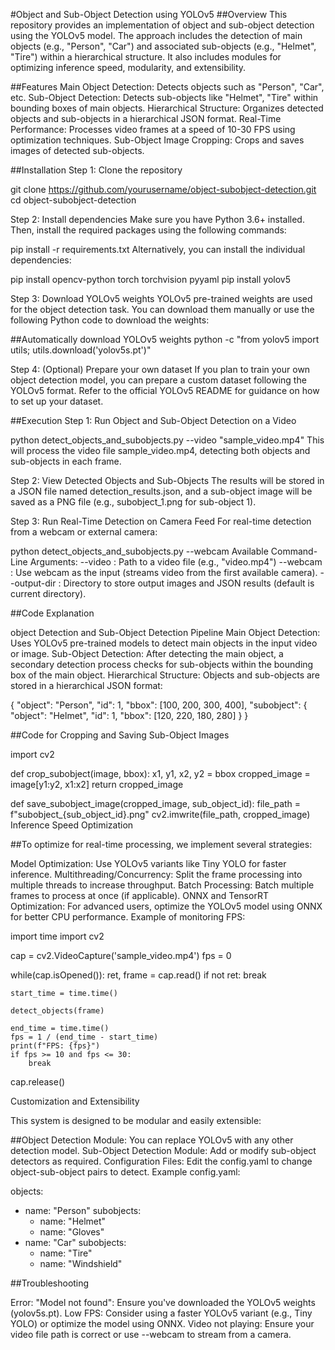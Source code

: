 #Object and Sub-Object Detection using YOLOv5
##Overview
This repository provides an implementation of object and sub-object detection using the YOLOv5 model. The approach includes the detection of main objects (e.g., "Person", "Car") and associated sub-objects (e.g., "Helmet", "Tire") within a hierarchical structure. It also includes modules for optimizing inference speed, modularity, and extensibility.

##Features
Main Object Detection: Detects objects such as "Person", "Car", etc.
Sub-Object Detection: Detects sub-objects like "Helmet", "Tire" within bounding boxes of main objects.
Hierarchical Structure: Organizes detected objects and sub-objects in a hierarchical JSON format.
Real-Time Performance: Processes video frames at a speed of 10-30 FPS using optimization techniques.
Sub-Object Image Cropping: Crops and saves images of detected sub-objects.

##Installation
Step 1: Clone the repository

git clone https://github.com/yourusername/object-subobject-detection.git
cd object-subobject-detection

Step 2: Install dependencies
Make sure you have Python 3.6+ installed. Then, install the required packages using the following commands:

pip install -r requirements.txt
Alternatively, you can install the individual dependencies:


pip install opencv-python torch torchvision pyyaml
pip install yolov5

Step 3: Download YOLOv5 weights
YOLOv5 pre-trained weights are used for the object detection task. You can download them manually or use the following Python code to download the weights:

##Automatically download YOLOv5 weights
python -c "from yolov5 import utils; utils.download('yolov5s.pt')"

Step 4: (Optional) Prepare your own dataset
If you plan to train your own object detection model, you can prepare a custom dataset following the YOLOv5 format. Refer to the official YOLOv5 README for guidance on how to set up your dataset.

##Execution
Step 1: Run Object and Sub-Object Detection on a Video

python detect_objects_and_subobjects.py --video "sample_video.mp4"
This will process the video file sample_video.mp4, detecting both objects and sub-objects in each frame.

Step 2: View Detected Objects and Sub-Objects
The results will be stored in a JSON file named detection_results.json, and a sub-object image will be saved as a PNG file (e.g., subobject_1.png for sub-object 1).

Step 3: Run Real-Time Detection on Camera Feed
For real-time detection from a webcam or external camera:


python detect_objects_and_subobjects.py --webcam
Available Command-Line Arguments:
--video : Path to a video file (e.g., "video.mp4")
--webcam : Use webcam as the input (streams video from the first available camera).
--output-dir : Directory to store output images and JSON results (default is current directory).

##Code Explanation

object Detection and Sub-Object Detection Pipeline
Main Object Detection: Uses YOLOv5 pre-trained models to detect main objects in the input video or image.
Sub-Object Detection: After detecting the main object, a secondary detection process checks for sub-objects within the bounding box of the main object.
Hierarchical Structure: Objects and sub-objects are stored in a hierarchical JSON format:

{
  "object": "Person",
  "id": 1,
  "bbox": [100, 200, 300, 400],
  "subobject": {
    "object": "Helmet",
    "id": 1,
    "bbox": [120, 220, 180, 280]
  }
}

##Code for Cropping and Saving Sub-Object Images

import cv2

def crop_subobject(image, bbox):
    x1, y1, x2, y2 = bbox
    cropped_image = image[y1:y2, x1:x2]
    return cropped_image

def save_subobject_image(cropped_image, sub_object_id):
    file_path = f"subobject_{sub_object_id}.png"
    cv2.imwrite(file_path, cropped_image)
Inference Speed Optimization

##To optimize for real-time processing, we implement several strategies:

Model Optimization: Use YOLOv5 variants like Tiny YOLO for faster inference.
Multithreading/Concurrency: Split the frame processing into multiple threads to increase throughput.
Batch Processing: Batch multiple frames to process at once (if applicable).
ONNX and TensorRT Optimization: For advanced users, optimize the YOLOv5 model using ONNX for better CPU performance.
Example of monitoring FPS:


import time
import cv2

cap = cv2.VideoCapture('sample_video.mp4')
fps = 0

while(cap.isOpened()):
    ret, frame = cap.read()
    if not ret:
        break

    start_time = time.time()

    detect_objects(frame)

    end_time = time.time()
    fps = 1 / (end_time - start_time)
    print(f"FPS: {fps}")
    if fps >= 10 and fps <= 30:
        break
cap.release()

Customization and Extensibility

This system is designed to be modular and easily extensible:

##Object Detection Module:
You can replace YOLOv5 with any other detection model.
Sub-Object Detection Module: Add or modify sub-object detectors as required.
Configuration Files: Edit the config.yaml to change object-sub-object pairs to detect.
Example config.yaml:


objects:
  - name: "Person"
    subobjects:
      - name: "Helmet"
      - name: "Gloves"
  - name: "Car"
    subobjects:
      - name: "Tire"
      - name: "Windshield"

##Troubleshooting

Error: "Model not found": Ensure you've downloaded the YOLOv5 weights (yolov5s.pt).
Low FPS: Consider using a faster YOLOv5 variant (e.g., Tiny YOLO) or optimize the model using ONNX.
Video not playing: Ensure your video file path is correct or use --webcam to stream from a camera.
